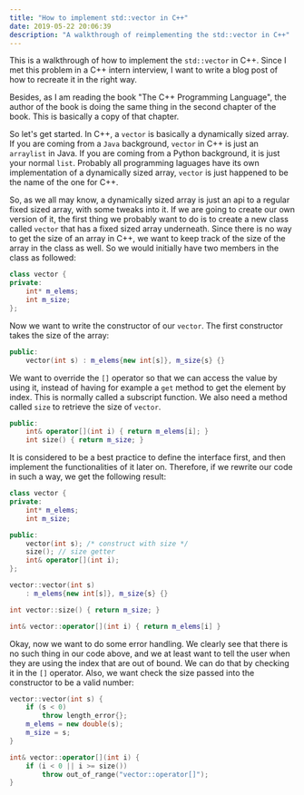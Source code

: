 ```yaml
---
title: "How to implement std::vector in C++"
date: 2019-05-22 20:06:39
description: "A walkthrough of reimplementing the std::vector in C++"
---
```


This is a walkthrough of how to implement the `std::vector` in C++. Since I met this problem
in a C++ intern interview, I want to write a blog post of how to recreate it in the right way. 

Besides, as I am reading the book "The C++ Programming Language", the author of the book is 
doing the same thing in the second chapter of the book. This is basically a copy of that chapter.

So let's get started. In C++, a `vector` is basically a dynamically sized array. If you are coming from
a `Java` background, `vector` in C++ is just an `arraylist` in Java. If you are coming from a Python background, it is just your normal `list`. Probably all programming laguages have its own implementation of a dynamically sized array, `vector` is just happened to be the name of the one for C++.

So, as we all may know, a dynamically sized array is just an api to a regular fixed sized array, with some tweaks into it. If we are going to create our own version of it, the first thing we probably want to do is to create a new class called `vector` that has a fixed sized array underneath. Since there is no way to get the size of an array in C++, we want to keep track of the size of the array in the class as well. So we would initially have two members in the class as followed: 

```cpp
class vector {
private:
    int* m_elems;
    int m_size;
};
```

Now we want to write the constructor of our `vector`. The first constructor takes the size of the array:

```cpp
public:
    vector(int s) : m_elems{new int[s]}, m_size{s} {}
```

We want to override the `[]` operator so that we can access the value by using it, instead of having for example a `get` method to get the element by index. This is normally called a subscript function. We also need a method called `size` to retrieve the size of `vector`.

```cpp
public:
    int& operator[](int i) { return m_elems[i]; }
    int size() { return m_size; }
```

It is considered to be a best practice to define the interface first, and then implement the functionalities of it later on. Therefore, if we rewrite our code in such a way, we get the following result:

```cpp
class vector {
private:
    int* m_elems;
    int m_size;

public:
    vector(int s); /* construct with size */
    size(); // size getter
    int& operator[](int i);
};

vector::vector(int s)
    : m_elems{new int[s]}, m_size{s} {}

int vector::size() { return m_size; }

int& vector::operator[](int i) { return m_elems[i] }
```

Okay, now we want to do some error handling. We clearly see that there is no such thing in our code above, and we at least want to tell the user when they are using the index that are out of bound. We can do that by checking it in the `[]` operator. Also, we want check the size passed into the constructor to be a valid number:

```cpp
vector::vector(int s) {
    if (s < 0)
        throw length_error{};
    m_elems = new double(s);
    m_size = s;
}

int& vector::operator[](int i) {
    if (i < 0 || i >= size())
        throw out_of_range("vector::operator[]");
}